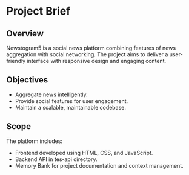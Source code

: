 # Project Brief

## Overview
Newstogram5 is a social news platform combining features of news aggregation with social networking. The project aims to deliver a user-friendly interface with responsive design and engaging content.

## Objectives
- Aggregate news intelligently.
- Provide social features for user engagement.
- Maintain a scalable, maintainable codebase.

## Scope
The platform includes:
- Frontend developed using HTML, CSS, and JavaScript.
- Backend API in tes-api directory.
- Memory Bank for project documentation and context management.
